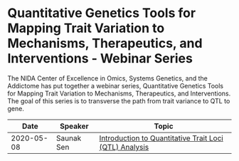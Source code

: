 # Quantitative Genetics Tools for Mapping Trait Variation to Mechanisms, Therapeutics, and Interventions - Webinar Series

The NIDA Center of Excellence in Omics, Systems Genetics, and the Addictome has put together a webinar series, Quantitative Genetics Tools for Mapping Trait Variation to Mechanisms, Therapeutics, and Interventions. The goal of this series is to transverse the path from trait variance to QTL to gene.

| Date       | Speaker       | Topic                            |
|------------|---------------|----------------------------------|
| 2020-05-08 | Saunak Sen    | [Introduction to Quantitative Trait Loci (QTL) Analysis](2020-05-08) |
